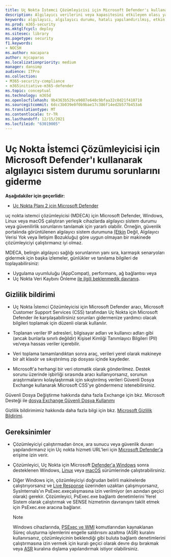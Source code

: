 ```yaml
---
title: Uç Nokta İstemci Çözümleyicisi için Microsoft Defender'ı kullanarak algılayıcı sistem durumu sorunlarını giderme
description: Algılayıcı verilerini veya kapasitesini etkileyen olası yapılandırma, ortam, bağlantı veya telemetri sorunlarını belirlemek için cihazlarda algılayıcı sistem durumu sorunlarını giderin.
keywords: algılayıcı, algılayıcı durumu, hatalı yapılandırılmış, etkin olmayan, algılayıcı verisi yok, algılayıcı verileri, engelli iletişimler, iletişim
ms.prod: m365-security
ms.mktglfcycl: deploy
ms.sitesec: library
ms.pagetype: security
f1.keywords:
- NOCSH
ms.author: macapara
author: mjcaparas
ms.localizationpriority: medium
manager: dansimp
audience: ITPro
ms.collection:
- M365-security-compliance
- m365initiative-m365-defender
ms.topic: conceptual
ms.technology: m365d
ms.openlocfilehash: 9b4363b529ce9087e640c9bfaa32c8d21f410710
ms.sourcegitcommit: 6dcc3b039e0f0b9bae17c386f14ed2b577b453a6
ms.translationtype: MT
ms.contentlocale: tr-TR
ms.lasthandoff: 12/15/2021
ms.locfileid: "63019005"
---
```

# <a name="troubleshoot-sensor-health-using-microsoft-defender-for-endpoint-client-analyzer"></a>Uç Nokta İstemci Çözümleyicisi için Microsoft Defender'ı kullanarak algılayıcı sistem durumu sorunlarını giderme

**Aşağıdakiler için geçerlidir:**
- [Uç Nokta Planı 2 için Microsoft Defender](https://go.microsoft.com/fwlink/p/?linkid=2154037)

uç nokta istemci çözümleyicisi (MDECA) için Microsoft Defender, Windows, Linux veya macOS çalıştıran yerleşik cihazlarda algılayıcı sistem durumu [](/microsoft-365/security/defender-endpoint/onboard-configure) veya güvenilirlik sorunlarını tanılamak için yararlı olabilir. Örneğin, güvenlik portalında görüntülenen algılayıcı sistem durumuna [(Etkin](/microsoft-365/security/defender-endpoint/fix-unhealthy-sensors) Değil, Algılayıcı Verisi Yok veya İletişim Bozukluğu) göre uygun olmayan bir makinede çözümleyiciyi çalıştırmanız iyi olmaz.

MDECA, belirgin algılayıcı sağlığı sorunlarının yanı sıra, karmaşık senaryoları gidermek için başka izlemeler, günlükler ve tanılama bilgileri de toplayabilirsiniz:

- Uygulama uyumluluğu (AppCompat), performans, ağ bağlantısı veya
- Uç Nokta Veri Kaybını Önleme [ile ilgili beklenmedik davranış](/microsoft-365/compliance/endpoint-dlp-learn-about).

## <a name="privacy-notice"></a>Gizlilik bildirimi

- Uç Nokta İstemci Çözümleyicisi için Microsoft Defender aracı, Microsoft Customer Support Services (CSS) tarafından Uç Nokta için Microsoft Defender ile karşılaşabilirsiniz sorunları gidermenize yardımcı olacak bilgileri toplamak için düzenli olarak kullanılır.

- Toplanan veriler IP adresleri, bilgisayar adları ve kullanıcı adları gibi (ancak bunlarla sınırlı değildir) Kişisel Kimliği Tanımlayıcı Bilgileri (PII) ve/veya hassas veriler içerebilir.

- Veri toplama tamamlandıktan sonra araç, verileri yerel olarak makineye bir alt klasör ve sıkıştırılmış zip dosyası içinde kaydeder.

- Microsoft'a herhangi bir veri otomatik olarak gönderilmez. Destek sorunu üzerinde işbirliği sırasında aracı kullanıyorsanız, sorunun araştırmalarını kolaylaştırmak için sıkıştırılmış verileri Güvenli Dosya Exchange kullanarak Microsoft CSS'ye göndermenız istenebilirsiniz.

Güvenli Dosya Değiştirme hakkında daha fazla Exchange için bkz. Microsoft Desteği ile [dosya Exchange Güvenli Dosya Kullanımı](/troubleshoot/azure/general/secure-file-exchange-transfer-files)

Gizlilik bildirimimiz hakkında daha fazla bilgi için bkz. [Microsoft Gizlilik Bildirimi](https://privacy.microsoft.com/privacystatement).

## <a name="requirements"></a>Gereksinimler

- Çözümleyiciyi çalıştırmadan önce, ara sunucu veya güvenlik duvarı yapılandırmanız için Uç nokta hizmeti URL'leri için [Microsoft Defender'a](configure-proxy-internet.md#enable-access-to-microsoft-defender-for-endpoint-service-urls-in-the-proxy-server) erişime izin verir.

- Çözümleyici, Uç Nokta için Microsoft [Defender'a Windows](minimum-requirements.md#supported-windows-versions) sonra desteklenen Windows, [Linux](microsoft-defender-endpoint-linux.md#system-requirements) veya [macOS](microsoft-defender-endpoint-mac.md#system-requirements) sürümlerinde çalıştırabilirsiniz.

- Diğer Windows için, çözümleyiciyi doğrudan belirli makinelerde çalıştırıyorsanız ve [Live Response](/microsoft-365/security/defender-endpoint/troubleshoot-collect-support-log) üzerinden uzaktan çalışmıyorsanız, SysInternals'ın [ ](/sysinternals/downloads/psexec)PsExec.exeçalışmasına izin verilmiyor (en azından geçici olarak) gerekir. Çözümleyici, PsExec.exe bağlantı denetimlerini Yerel Sistem olarak çalıştırmak ve SENSE hizmetinin davranışını taklit etmek için PsExec.exe aracına bağlanır.

    > [!NOTE]
    > Windows cihazlarında, [PSExec ve WMI](attack-surface-reduction-rules-reference.md#block-process-creations-originating-from-psexec-and-wmi-commands) komutlarından kaynaklanan Süreç oluşturma işlemlerini engelle saldırısını azaltma (ASR) kuralını kullanırsanız, çözümleyicinin beklendiği gibi buluta bağlantı denetimlerini çalıştırmasına izin vermek için kuralı geçici olarak devre dışı bırakmak veya [ASR](enable-attack-surface-reduction.md#exclude-files-and-folders-from-asr-rules) kuralına dışlama yapılandırmak istiyor olabilirsiniz.
